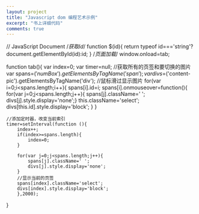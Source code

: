 ```yaml
---
layout: project
title: "Javascript dom 编程艺术示例"
excerpt: "书上详细代码"
comments: true
---
```


// JavaScript Document
/*获取id*/
function $(id){
	return typeof id==='string'? document.getElementById(id):id;
}
/*页面加载*/
window.onload=tab;

function tab(){
	var index=0;
	var timer=null;
	//获取所有的页签和要切换的图片
	var spans=$('numBox').getElementsByTagName('span');
	var divs=$('content-pic').getElementsByTagName('div');
	//鼠标滑过显示图片
	for(var i=0;i<spans.length;i++){
			spans[i].id=i;
			spans[i].onmouseover=function(){
				for(var j=0;j<spans.length;j++){
			        spans[j].className=' ';
			        divs[j].style.display='none';}
				this.className='select';
				divs[this.id].style.display='block';
			}
		}
	
	//添加定时器，改变当前索引
	timer=setInterval(function (){
		index++;
		if(index>=spans.length){
			index=0;
		}
		
		for(var j=0;j<spans.length;j++){
			spans[j].className=' ';
			divs[j].style.display='none';
		}
		//显示当前的页签
		spans[index].className='select';
		divs[index].style.display='block';
		},2000);
}